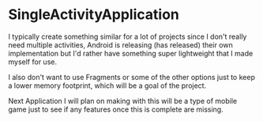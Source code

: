 # SingleActivityApplication

I typically create something similar for a lot of projects since I don't really need multiple activities, Android is releasing (has released) their
own implementation but I'd rather have something super lightweight that I made myself for use.

I also don't want to use Fragments or some of the other options just to keep a lower memory footprint, which will be a goal of the project.

Next Application I will plan on making with this will be a type of mobile game just to see if any features once this is complete are missing.
